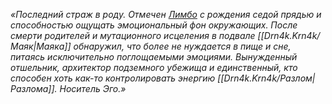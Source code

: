 _«Последний страж в роду. Отмечен [Лимбо](https://github.com/Deron4iik/Lore/blob/main/Drn4k.Krn4k/%D0%9B%D0%B8%D0%BC%D0%B1%D0%BE.md) с рождения седой прядью и способностью ощущать эмоциональный фон окружающих. После смерти родителей и мутационного исцеления в подвале [[Drn4k.Krn4k/Маяк|Маяка]] обнаружил, что более не нуждается в пище и сне, питаясь исключительно поглощаемыми эмоциями. Вынужденный отшельник, архитектор подземного убежища и единственный, кто способен хоть как-то контролировать энергию [[Drn4k.Krn4k/Разлом|Разлома]]. Носитель Эго.»_
